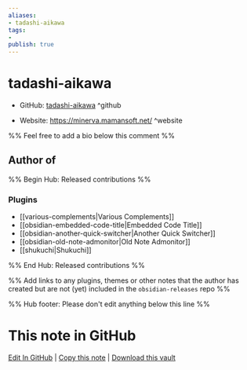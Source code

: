 ```yaml
---
aliases:
- tadashi-aikawa
tags:
- 
publish: true
---
```


# tadashi-aikawa

- GitHub: [tadashi-aikawa](https://github.com/tadashi-aikawa/) ^github
<!-- - Discord: `@` ^discord-->
- Website: <https://minerva.mamansoft.net/> ^website
<!-- - [[Publish sites|Publish site]]: <https://> ^publish-->

%% Feel free to add a bio below this comment %%


## Author of

%% Begin Hub: Released contributions %%
### Plugins
- [[various-complements|Various Complements]]
- [[obsidian-embedded-code-title|Embedded Code Title]]
- [[obsidian-another-quick-switcher|Another Quick Switcher]]
- [[obsidian-old-note-admonitor|Old Note Admonitor]]
- [[shukuchi|Shukuchi]]

%% End Hub: Released contributions %%

%% Add links to any plugins, themes or other notes that the author has created but are not (yet) included in the `obsidian-releases` repo %%

<!--
### Unlisted plugins
-->

<!--
### Others
-->

<!--
## Sponsor this author
-->

<!-- - [[GitHub sponsors]]: [Sponsor @tadashi-aikawa on GitHub Sponsors](https://github.com/sponsors/tadashi-aikawa) ^github-sponsor-->
<!-- - [[Buy me a coffee]]: <https://> ^buy-me-a-coffee-->
<!-- - [[PayPal]]: <https://> ^paypal-->
<!-- - [[Patreon]]: <https://> ^patreon-->

<!--
## Follow this author
-->

<!-- - [[YouTube Channels|On YouTube]]: <https://> ^youtube-->
<!-- - Twitter: <https://> ^twitter-->
<!-- - ... -->

%% Hub footer: Please don't edit anything below this line %%

# This note in GitHub

<span class="git-footer">[Edit In GitHub](https://github.dev/obsidian-community/obsidian-hub/blob/main/01%20-%20Community/People/tadashi-aikawa.md "git-hub-edit-note") | [Copy this note](https://raw.githubusercontent.com/obsidian-community/obsidian-hub/main/01%20-%20Community/People/tadashi-aikawa.md "git-hub-copy-note") | [Download this vault](https://github.com/obsidian-community/obsidian-hub/archive/refs/heads/main.zip "git-hub-download-vault") </span>
